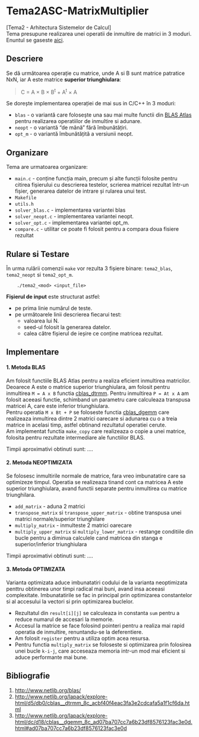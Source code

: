 # Tema2ASC-MatrixMultiplier
[Tema2 - Arhitectura Sistemelor de Calcul] <br>
Tema presupune realizarea unei operatii de inmultire de matrici in 3 moduri. <br>
Enuntul se gaseste [aici](https://ocw.cs.pub.ro/courses/asc/teme/tema2).

## Descriere 
Se dă următoarea operație cu matrice, unde A si B sunt matrice patratice NxN, iar A este matrice **superior triunghiulara**:
> C = A × B × B<sup>t</sup> + A<sup>t</sup> × A

Se dorește implementarea operației de mai sus in C/C++ în 3 moduri:
- `blas` - o variantă care folosește una sau mai multe functii din [BLAS Atlas] pentru realizarea operatiilor de inmultire si adunare.
- `neopt` - o variantă “de mână” fără îmbunătățiri.
- `opt_m` - o variantă îmbunătățită a versiunii neopt.

## Organizare
Tema are urmatoarea organizare:
- `main.c` - conține funcția main, precum și alte funcții folosite pentru citirea fișierului cu descrierea testelor, scrierea matricei rezultat într-un fișier, generarea datelor de intrare și rularea unui test.
- `Makefile`
- `utils.h`
- `solver_blas.c` - implementarea variantei blas
- `solver_neopt.c` - implementarea variantei neopt.
- `solver_opt.c` - implementarea variantei opt_m.
- `compare.c` - utilitar ce poate fi folosit pentru a compara doua fisiere rezultat

## Rulare si Testare
În urma rulării comenzii `make` vor rezulta 3 fișiere binare: `tema2_blas`, `tema2_neopt` si `tema2_opt_m`.
```shell
    ./tema2_<mod> <input_file> 
```

**Fișierul de input** este structurat astfel:
- pe prima linie numărul de teste.
- pe următoarele linii descrierea fiecarui test:
    - valoarea lui N.
    - seed-ul folosit la generarea datelor.
    - calea către fișierul de ieșire ce conține matricea rezultat.

## Implementare

#### 1. Metoda BLAS

Am folosit functiile BLAS Atlas pentru a realiza eficient inmultirea matricilor. Deoarece A 
este o matrice superior triunghiulara, am folosit pentru inmultirea `M = A x B` functia [cblas_dtrmm].
Pentru inmultirea `P = At x A` am folosit aceeasi functie, schimband un parametru care calculeaza transpusa
matricei A, care este inferior triunghiulara. <br>
Pentru operatia `M x Bt + P` se foloseste functia [cblas_dgemm] care realizeaza inmultirea dintre 2 matrici
oarecare si adunarea cu o a treia matrice in acelasi timp, astfel obtinand rezultatul operatiei cerute. <br>
Am implementat functia `make_copy` care realizeaza o copie a unei matrice, folosita pentru rezultate intermediare
ale functiilor BLAS.

Timpii aproximativi obtinuti sunt:
....

#### 2. Metoda NEOPTIMIZATA

Se folosesc inmultirile normale de matrice, fara vreo imbunatatire care sa optimizeze timpul. Operatia se
realizeaza tinand cont ca matricea A este superior triunghiulara, avand functii separate pentru inmultirea cu
matrice triunghilara.
- `add_matrix` - aduna 2 matrici
- `transpose_matrix` si `transpose_upper_matrix` - obtine transpusa unei matrici normale/superior triunghilare
- `multiply_matrix` - inmulteste 2 matrici oarecare
- `multiply_upper_matrix` si `multiply_lower_matrix` - restange conditiile din bucle pentru a diminua calculele 
cand matricea din stanga e superior/inferior triunghiulara

Timpii aproximativi obtinuti sunt:
....

#### 3. Metoda OPTIMIZATA

Varianta optimizata aduce imbunatatiri codului de la varianta neoptimizata penttru obtinerea unor timpi 
radical mai buni, avand insa aceeasi complexitate. Imbunatatirile se fac in principal prin optimizarea 
constantelor si al accesului la vectori si prin optimizarea buclelor. 
- Rezultatul din `result[i][j]` se calculeaza in constanta `sum` pentru a reduce numarul de accesari la memorie.
- Accesul la matrice se face folosind pointeri pentru a realiza mai rapid operatia de inmultire, renuntandu-se la 
deferentiere. 
- Am folosit `register` pentru a utiliza optim acea resursa.
- Pentru functia `multiply_matrix` se foloseste si optimizarea prin folosirea unei bucle `k-i-j`, care acceseaza memoria intr-un mod mai eficient si aduce performante mai bune.  






## Bibliografie
1. http://www.netlib.org/blas/
2. http://www.netlib.org/lapack/explore-html/d5/db0/cblas__dtrmm_8c_acbf40f4eac3fa3e2cdcafa5a1f1cf6da.html
3. http://www.netlib.org/lapack/explore-html/dc/d18/cblas__dgemm_8c_ad07ba707cc7a6b23df8576123fac3e0d.html#ad07ba707cc7a6b23df8576123fac3e0d


[BLAS Atlas]: http://www.netlib.org/blas/
[cblas_dtrmm]: http://www.netlib.org/lapack/explore-html/d5/db0/cblas__dtrmm_8c_acbf40f4eac3fa3e2cdcafa5a1f1cf6da.html
[cblas_dgemm]: http://www.netlib.org/lapack/explore-html/dc/d18/cblas__dgemm_8c_ad07ba707cc7a6b23df8576123fac3e0d.html#ad07ba707cc7a6b23df8576123fac3e0d
